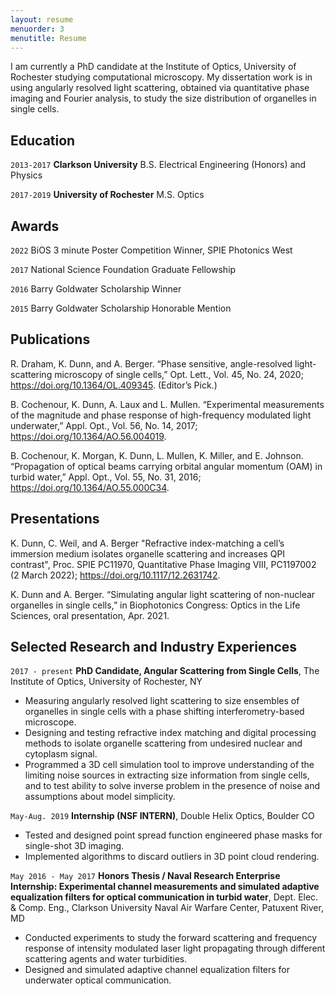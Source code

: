 ```yaml
---
layout: resume
menuorder: 3
menutitle: Resume
---
```

I am currently a PhD candidate at the Institute of Optics, University of Rochester studying computational microscopy. My dissertation work is in using angularly resolved light scattering, obtained via quantitative phase imaging and Fourier analysis, to study the size distribution of organelles in single cells.

## Education

`2013-2017`
__Clarkson University__
B.S. Electrical Engineering (Honors) and Physics

`2017-2019`
__University of Rochester__
M.S. Optics

## Awards

`2022`
BiOS 3 minute Poster Competition Winner, SPIE Photonics West

`2017`
National Science Foundation Graduate Fellowship

`2016`
Barry Goldwater Scholarship Winner

`2015`
Barry Goldwater Scholarship Honorable Mention


## Publications

<!-- A list is also available [online](https://scholar.google.co.uk/citations?user=LTOTl0YAAAAJ) -->

R. Draham, K. Dunn, and A. Berger. “Phase sensitive, angle-resolved light-scattering microscopy of single cells,”
Opt. Lett., Vol. 45, No. 24, 2020; <https://doi.org/10.1364/OL.409345>. (Editor’s Pick.)

B. Cochenour, K. Dunn, A. Laux and L. Mullen. “Experimental measurements of the magnitude and phase
response of high-frequency modulated light underwater,” Appl. Opt., Vol. 56, No. 14, 2017; <https://doi.org/10.1364/AO.56.004019>.

B. Cochenour, K. Morgan, K. Dunn, L. Mullen, K. Miller, and E. Johnson. “Propagation of optical beams carrying
orbital angular momentum (OAM) in turbid water,” Appl. Opt., Vol. 55, No. 31, 2016; <https://doi.org/10.1364/AO.55.000C34>.

## Presentations

K. Dunn, C. Weil, and A. Berger "Refractive index-matching a cell’s immersion medium isolates organelle scattering and increases QPI contrast", Proc. SPIE PC11970, Quantitative Phase Imaging VIII, PC1197002 (2 March 2022); <https://doi.org/10.1117/12.2631742>.

K. Dunn and A. Berger. “Simulating angular light scattering of non-nuclear organelles in single cells,” in
Biophotonics Congress: Optics in the Life Sciences, oral presentation, Apr. 2021.

## Selected Research and Industry Experiences

`2017 - present`
__PhD Candidate, Angular Scattering from Single Cells__, The Institute of Optics, University of Rochester, NY <br>
- Measuring angularly resolved light scattering to size ensembles of organelles in single cells with a phase shifting
interferometry-based microscope.
- Designing and testing refractive index matching and digital processing methods to isolate organelle scattering
from undesired nuclear and cytoplasm signal.
- Programmed a 3D cell simulation tool to improve understanding of the limiting noise sources in extracting size
information from single cells, and to test ability to solve inverse problem in the presence of noise and
assumptions about model simplicity.

`May-Aug. 2019`
__Internship (NSF INTERN)__, Double Helix Optics, Boulder CO  
- Tested and designed point spread function engineered phase masks for single-shot 3D imaging.
- Implemented algorithms to discard outliers in 3D point cloud rendering.

`May 2016 - May 2017`
__Honors Thesis / Naval Research Enterprise Internship: Experimental channel measurements and simulated
adaptive equalization filters for optical communication in turbid water__, 
Dept. Elec. & Comp. Eng., Clarkson University
Naval Air Warfare Center, Patuxent River, MD
- Conducted experiments to study the forward scattering and frequency response of intensity modulated laser light
propagating through different scattering agents and water turbidities.
- Designed and simulated adaptive channel equalization filters for underwater optical communication.


<!-- ### Footer

Last updated: April 2022 -->


